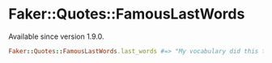 # Faker::Quotes::FamousLastWords

Available since version 1.9.0.

```ruby
Faker::Quotes::FamousLastWords.last_words #=> "My vocabulary did this to me. Your love will let you go on…"
```
